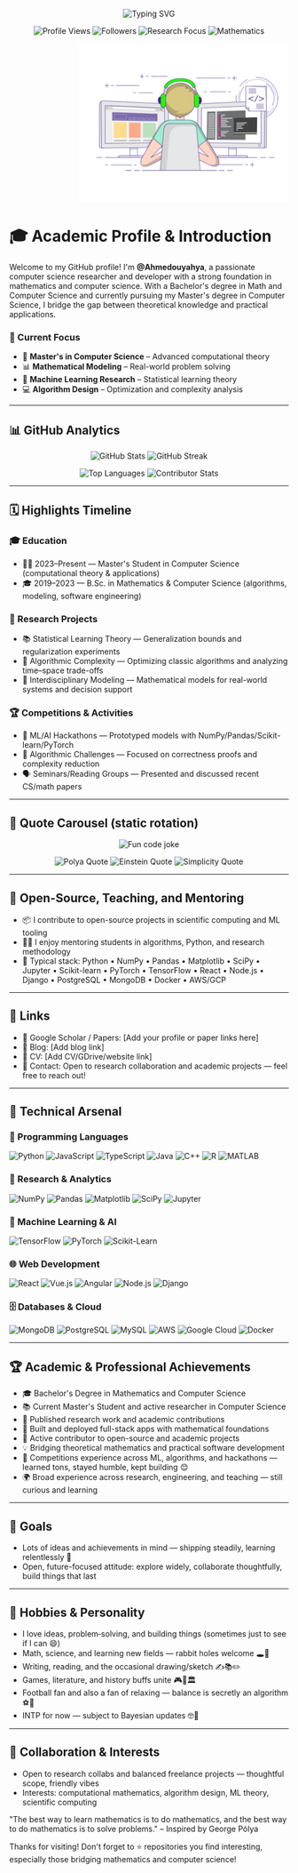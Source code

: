 <!-- Profile Banner -->
<p align="center">
  <img src="https://readme-typing-svg.herokuapp.com?font=Fira+Code&weight=600&size=28&pause=1200&color=2F81F7&center=true&vCenter=true&width=900&lines=Hi%2C+I'm+Ahmed+Ouyahya+%F0%9F%91%8B;Computer+Science+Researcher+%E2%80%A2+Developer;Mathematical+Modeling+%7C+Algorithm+Design;Bridging+Theory+and+Practice" alt="Typing SVG"/>
</p>

<p align="center">
  <img src="https://komarev.com/ghpvc/?username=Ahmedouyahya&style=for-the-badge&color=blue" alt="Profile Views"/>
  <img src="https://img.shields.io/github/followers/Ahmedouyahya?style=for-the-badge&color=blue" alt="Followers"/>
  <img src="https://img.shields.io/badge/Research-Focus-2F81F7?style=for-the-badge&logo=atom&logoColor=white" alt="Research Focus"/>
  <img src="https://img.shields.io/badge/Mathematics-Expert-FF6B6B?style=for-the-badge&logo=wolfram&logoColor=white" alt="Mathematics"/>
</p>

<p align="right">
  <img alt="Coding" width="380" src="https://raw.githubusercontent.com/devSouvik/devSouvik/master/gif3.gif"/>
</p>

# 🎓 Academic Profile & Introduction
Welcome to my GitHub profile! I'm **@Ahmedouyahya**, a passionate computer science researcher and developer with a strong foundation in mathematics and computer science. With a Bachelor's degree in Math and Computer Science and currently pursuing my Master's degree in Computer Science, I bridge the gap between theoretical knowledge and practical applications.

### 🚀 Current Focus
- 🔬 **Master's in Computer Science** – Advanced computational theory
- 📊 **Mathematical Modeling** – Real-world problem solving
- 🤖 **Machine Learning Research** – Statistical learning theory
- 💻 **Algorithm Design** – Optimization and complexity analysis

---
## 📊 GitHub Analytics
<p align="center">
  <img width="49%" src="https://github-readme-stats.vercel.app/api?username=Ahmedouyahya&show_icons=true&theme=tokyonight&hide_border=true&count_private=true" alt="GitHub Stats"/>
  <img width="49%" src="https://github-readme-streak-stats.herokuapp.com/?user=Ahmedouyahya&theme=tokyonight&hide_border=true" alt="GitHub Streak"/>
</p>
<p align="center">
  <img width="49%" src="https://github-readme-stats.vercel.app/api/top-langs/?username=Ahmedouyahya&layout=compact&theme=tokyonight&hide_border=true" alt="Top Languages"/>
  <img width="49%" src="https://github-contributor-stats.vercel.app/api?username=Ahmedouyahya&limit=5&theme=tokyonight&combine_all_yearly_contributions=true" alt="Contributor Stats"/>
</p>

---
## 🗓️ Highlights Timeline

### 🎓 Education
- 🧑‍🎓 2023–Present — Master's Student in Computer Science (computational theory & applications)
- 🎓 2019–2023 — B.Sc. in Mathematics & Computer Science (algorithms, modeling, software engineering)

### 🧪 Research Projects
- 📚 Statistical Learning Theory — Generalization bounds and regularization experiments
- 🧮 Algorithmic Complexity — Optimizing classic algorithms and analyzing time–space trade-offs
- 🤝 Interdisciplinary Modeling — Mathematical models for real-world systems and decision support

### 🏆 Competitions & Activities
- 🧠 ML/AI Hackathons — Prototyped models with NumPy/Pandas/Scikit-learn/PyTorch
- 🧩 Algorithmic Challenges — Focused on correctness proofs and complexity reduction
- 🗣️ Seminars/Reading Groups — Presented and discussed recent CS/math papers

---
## 💬 Quote Carousel (static rotation)
<p align="center">
  <img alt="Fun code joke" src="https://camo.githubusercontent.com/1f5bf413614aafe8dac5e95bf1b545218fc2f1d2064e01bedb18cc234b097c49/68747470733a2f2f726561646d652d6a6f6b65732e76657263656c2e6170702f6170693f7468656d653d626c75656265727279"/>
</p>
<p align="center">
  <img alt="Polya Quote" src="https://camo.githubusercontent.com/9a67fba87eeaed49f3b380038a44bf5e4d253548785e9b533421424542ee36f4/68747470733a2f2f696d672e736869656c64732e696f2f62616467652f25323254686525323062657374253230776179253230746f2532306c6561726e2532306d6174682532306973253230746f253230646f2532306d6174682e2532322d47656f726765253230506f6c79612d3246383146373f7374796c653d666f722d7468652d6261646765"/>
  <img alt="Einstein Quote" src="https://camo.githubusercontent.com/cda980757732de95b3142c9a29a04162e6b2453fa38184311b7116063be3ded8/68747470733a2f2f696d672e736869656c64732e696f2f62616467652f253232496e2532307468656f72792532432532307468656f7279253230616e64253230707261637469636525323061726525323074686525323073616d652e253230496e2532307072616374696365253243253230746865792772652532306e6f742e2532322d416c6265727425323045696e737465696e2d4646364236423f7374796c653d666f722d7468652d6261646765"/>
  <img alt="Simplicity Quote" src="https://camo.githubusercontent.com/dd6d62776db3aed2ed3e40de99509627ea88d026a7b82f98c79b6436e8153094/68747470733a2f2f696d672e736869656c64732e696f2f62616467652f25323253696d706c69636974792532306973253230746865253230736f756c2532306f66253230656666696369656e63792e2532322d41757374696e253230467265656d616e2d3045373641383f7374796c653d666f722d7468652d6261646765"/>
</p>

---
## 🌟 Open-Source, Teaching, and Mentoring
- 📦 I contribute to open-source projects in scientific computing and ML tooling
- 👨‍🏫 I enjoy mentoring students in algorithms, Python, and research methodology
- 🧰 Typical stack: Python • NumPy • Pandas • Matplotlib • SciPy • Jupyter • Scikit-learn • PyTorch • TensorFlow • React • Node.js • Django • PostgreSQL • MongoDB • Docker • AWS/GCP

---
## 🔗 Links
- 🔬 Google Scholar / Papers: [Add your profile or paper links here]
- 📝 Blog: [Add blog link]
- 📄 CV: [Add CV/GDrive/website link]
- 💌 Contact: Open to research collaboration and academic projects — feel free to reach out!

---
## 🧰 Technical Arsenal

### 🚀 Programming Languages
<p>
  <img alt="Python" src="https://img.shields.io/badge/Python-3776AB?logo=python&logoColor=white"/>
  <img alt="JavaScript" src="https://img.shields.io/badge/JavaScript-F7DF1E?logo=javascript&logoColor=000"/>
  <img alt="TypeScript" src="https://img.shields.io/badge/TypeScript-3178C6?logo=typescript&logoColor=white"/>
  <img alt="Java" src="https://img.shields.io/badge/Java-007396?logo=java&logoColor=white"/>
  <img alt="C++" src="https://img.shields.io/badge/C%2B%2B-00599C?logo=c%2B%2B&logoColor=white"/>
  <img alt="R" src="https://img.shields.io/badge/R-276DC3?logo=r&logoColor=white"/>
  <img alt="MATLAB" src="https://img.shields.io/badge/MATLAB-0076A8?logo=mathworks&logoColor=white"/>
</p>

### 🔬 Research & Analytics
<p>
  <img alt="NumPy" src="https://img.shields.io/badge/NumPy-013243?logo=numpy&logoColor=white"/>
  <img alt="Pandas" src="https://img.shields.io/badge/Pandas-150458?logo=pandas&logoColor=white"/>
  <img alt="Matplotlib" src="https://img.shields.io/badge/Matplotlib-11557C?logo=plotly&logoColor=white"/>
  <img alt="SciPy" src="https://img.shields.io/badge/SciPy-8CAAE6?logo=scipy&logoColor=white"/>
  <img alt="Jupyter" src="https://img.shields.io/badge/Jupyter-F37626?logo=jupyter&logoColor=white"/>
</p>

### 🤖 Machine Learning & AI
<p>
  <img alt="TensorFlow" src="https://img.shields.io/badge/TensorFlow-FF6F00?logo=tensorflow&logoColor=white"/>
  <img alt="PyTorch" src="https://img.shields.io/badge/PyTorch-EE4C2C?logo=pytorch&logoColor=white"/>
  <img alt="Scikit-Learn" src="https://img.shields.io/badge/Scikit--Learn-F7931E?logo=scikitlearn&logoColor=white"/>
</p>

### 🌐 Web Development
<p>
  <img alt="React" src="https://img.shields.io/badge/React-20232A?logo=react&logoColor=61DAFB"/>
  <img alt="Vue.js" src="https://img.shields.io/badge/Vue.js-35495E?logo=vuedotjs&logoColor=4FC08D"/>
  <img alt="Angular" src="https://img.shields.io/badge/Angular-DD0031?logo=angular&logoColor=white"/>
  <img alt="Node.js" src="https://img.shields.io/badge/Node.js-43853D?logo=node.js&logoColor=white"/>
  <img alt="Django" src="https://img.shields.io/badge/Django-092E20?logo=django&logoColor=white"/>
</p>

### 🗄️ Databases & Cloud
<p>
  <img alt="MongoDB" src="https://img.shields.io/badge/MongoDB-47A248?logo=mongodb&logoColor=white"/>
  <img alt="PostgreSQL" src="https://img.shields.io/badge/PostgreSQL-4169E1?logo=postgresql&logoColor=white"/>
  <img alt="MySQL" src="https://img.shields.io/badge/MySQL-4479A1?logo=mysql&logoColor=white"/>
  <img alt="AWS" src="https://img.shields.io/badge/AWS-232F3E?logo=amazonaws&logoColor=FF9900"/>
  <img alt="Google Cloud" src="https://img.shields.io/badge/Google%20Cloud-4285F4?logo=googlecloud&logoColor=white"/>
  <img alt="Docker" src="https://img.shields.io/badge/Docker-2496ED?logo=docker&logoColor=white"/>
</p>

---
## 🏆 Academic & Professional Achievements
- 🎓 Bachelor's Degree in Mathematics and Computer Science
- 📚 Current Master's Student and active researcher in Computer Science
- 🔬 Published research work and academic contributions
- 🌟 Built and deployed full-stack apps with mathematical foundations
- 🤝 Active contributor to open-source and academic projects
- 💡 Bridging theoretical mathematics and practical software development
- 🏁 Competitions experience across ML, algorithms, and hackathons — learned tons, stayed humble, kept building 😊
- 🌍 Broad experience across research, engineering, and teaching — still curious and learning

---
## 🎯 Goals
- Lots of ideas and achievements in mind — shipping steadily, learning relentlessly 🚀
- Open, future-focused attitude: explore widely, collaborate thoughtfully, build things that last

---
## 🧠 Hobbies & Personality
- I love ideas, problem‑solving, and building things (sometimes just to see if I can 😄)
- Math, science, and learning new fields — rabbit holes welcome 🕳️🐇
- Writing, reading, and the occasional drawing/sketch ✍️📚✏️
- Games, literature, and history buffs unite 🎮📖🏛️
- Football fan and also a fan of relaxing — balance is secretly an algorithm ⚽🧘
- INTP for now — subject to Bayesian updates 🤓🧠

---
## 🤝 Collaboration & Interests
- Open to research collabs and balanced freelance projects — thoughtful scope, friendly vibes
- Interests: computational mathematics, algorithm design, ML theory, scientific computing

>
"The best way to learn mathematics is to do mathematics, and the best way to do mathematics is to solve problems." – Inspired by George Pólya

Thanks for visiting! Don't forget to ⭐ repositories you find interesting, especially those bridging mathematics and computer science!
